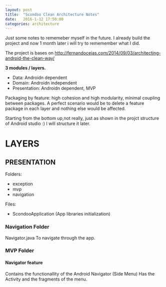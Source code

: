 ```yaml
---
layout: post
title:  "Scondoo Clean Architecture Notes"
date:   2016-1-12 17:50:00
categories: architecture
---
```


Just some notes to rememeber myself in the future. I already build the project and now 1 month later i will try to rememember what I did.

The project is bases on http://fernandocejas.com/2014/09/03/architecting-android-the-clean-way/

**3 modules / layers.**

* Data: Androidn dependent
* Domain: Androidn independent
* Presentation: Androidn dependent, MVP

Packaging by feature: high cohesion and high modularity, minimal coupling between packages. A perfect scenario would be to delete a feature package in each layer and nothing else would be affected.

Starting from the bottom up,not really, just as shown in the projct structure of Android studio :) I will structure it later.

# LAYERS

## PRESENTATION
Folders:

* exception
* mvp
* navigation

Files:

* ScondooApplication (App libraries initialization)

### Navigation Folder

Navigator.java
	To navigate through the app.

### MVP Folder

#### Navigator feature
Contains the functionallity of the Android Navigator (Side Menu)
Has the Activity and the fragments of the menu.




